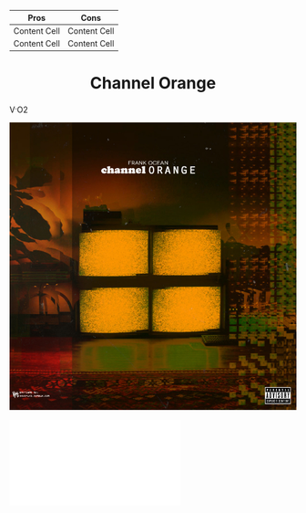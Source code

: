 Pros         | Cons
------------ | ------------
Content Cell | Content Cell
Content Cell | Content Cell


<h1 align="center">
Channel Orange
</h1>

<p> V<sup>.</sup>O2 </p>

![](image/channelO.jpg)


![Click Me](readme.md)



